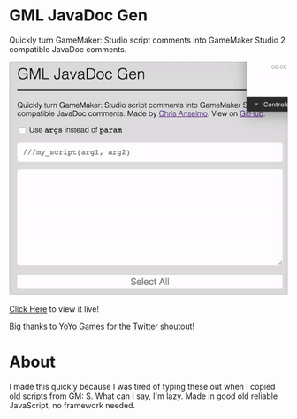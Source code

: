 # GML JavaDoc Gen
Quickly turn GameMaker: Studio script comments into GameMaker Studio 2 compatible JavaDoc comments.

<p align="center">
  <img src="./demo.gif" >
</p>

[Click Here](https://christopherwk210.github.io/gml-javadoc-gen/) to view it live!

Big thanks to [YoYo Games](https://twitter.com/YoYoGames) for the [Twitter shoutout](https://twitter.com/YoYoGames/status/825031998636978176)!

# About
I made this quickly because I was tired of typing these out when I copied old scripts from GM: S. What can I say, I'm lazy. Made in good old reliable JavaScript, no framework needed.
